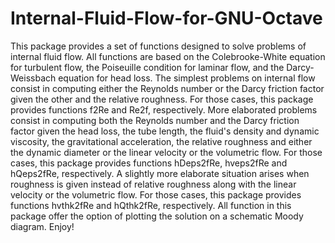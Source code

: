 # Internal-Fluid-Flow-for-GNU-Octave
This package provides a set of functions designed 
to solve problems of internal fluid flow. 
All functions are based on the Colebrooke-White 
equation for turbulent flow, the Poiseuille 
condition for laminar flow, and the Darcy-Weissbach 
equation for head loss. The simplest problems 
on internal flow consist in computing either 
the Reynolds number or the Darcy friction factor 
given the other and the relative roughness. 
For those cases, this package provides functions 
f2Re and Re2f, respectively. More elaborated 
problems consist in computing both the Reynolds 
number and the Darcy friction factor given the 
head loss, the tube length, the fluid's density and 
dynamic viscosity, the gravitational acceleration, 
the relative roughness and either the dynamic diameter 
or the linear velocity or the volumetric flow. 
For those cases, this package provides functions 
hDeps2fRe, hveps2fRe and hQeps2fRe, respectively. 
A slightly more elaborate situation arises when 
roughness is given instead of relative roughness 
along with the linear velocity or the volumetric flow. 
For those cases, this package provides functions 
hvthk2fRe and hQthk2fRe, respectively. All function 
in this package offer the option of plotting 
the solution on a schematic Moody diagram. 
Enjoy!
